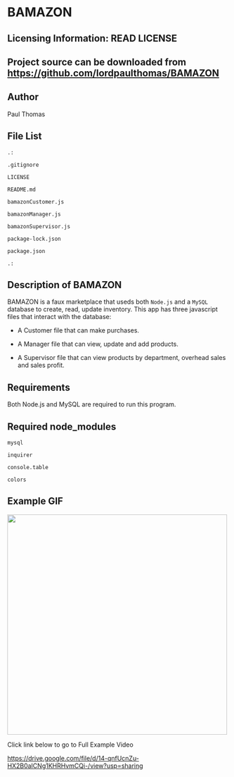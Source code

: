 # BAMAZON
 
Licensing Information: READ LICENSE
---
Project source can be downloaded from https://github.com/lordpaulthomas/BAMAZON
----
Author
-----------
Paul Thomas

File List
---------
```
.:

.gitignore

LICENSE

README.md

bamazonCustomer.js

bamazonManager.js

bamazonSupervisor.js

package-lock.json

package.json

.:

```

Description of BAMAZON
-----------
BAMAZON is a faux marketplace that useds both ``Node.js`` and a  ``MySQL`` database to create, read, update inventory.  This app has three javascript files that interact with 
the database:

* A Customer file that can make purchases.

* A Manager file that can view, update and add products.

* A Supervisor file that can view products by department, overhead sales and sales profit.  

Requirements
---------------
Both Node.js and MySQL are required to run this program.

Required node_modules
---------------------
``` mysql ```

``` inquirer ```

``` console.table ```

``` colors ```

Example GIF
----------------------

<img src="https://media.giphy.com/media/LmrwrZJziYEQTZYDUq/giphy.gif" width="500" height="500" />

Click link below to go to Full Example Video

https://drive.google.com/file/d/14-qnfUcnZu-HX2B0aICNg1KHRHvmCQi-/view?usp=sharing